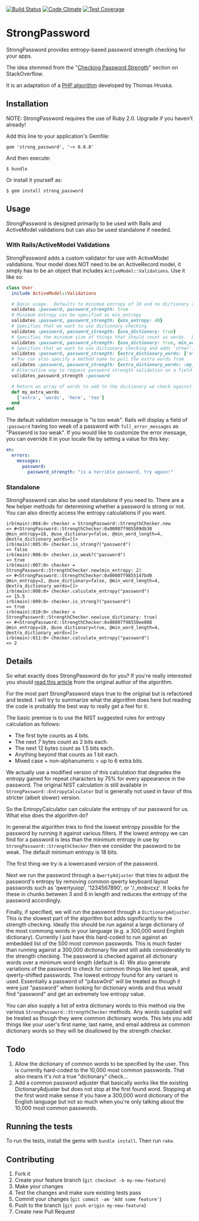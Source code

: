 [![Build Status](https://travis-ci.org/bdmac/strong_password.svg?branch=master)](https://travis-ci.org/bdmac/strong_password)
[![Code Climate](https://codeclimate.com/github/bdmac/strong_password/badges/gpa.svg)](https://codeclimate.com/github/bdmac/strong_password)
[![Test Coverage](https://codeclimate.com/github/bdmac/strong_password/badges/coverage.svg)](https://codeclimate.com/github/bdmac/strong_password/coverage)

# StrongPassword

StrongPassword provides entropy-based password strength checking for your apps.

The idea stemmed from the
"[Checking Password Strength](http://stackoverflow.com/questions/549/the-definitive-guide-to-forms-based-website-authentication)"
section on StackOverflow.

It is an adaptation of a [PHP algorithm](http://cubicspot.blogspot.com/2011/11/how-to-calculate-password-strength.html)
developed by Thomas Hruska.

## Installation

NOTE: StrongPassword requires the use of Ruby 2.0.  Upgrade if you haven't already!

Add this line to your application's Gemfile:

    gem 'strong_password', '~> 0.0.8'

And then execute:

    $ bundle

Or install it yourself as:

    $ gem install strong_password

## Usage

StrongPassword is designed primarily to be used with Rails and ActiveModel validations but can also be
used standalone if needed.

### With Rails/ActiveModel Validations

StrongPassword adds a custom validator for use with ActiveModel validations.  Your model does NOT need to be an ActiveRecord
model, it simply has to be an object that includes `ActiveModel::Validations`.  Use it like so:

```ruby
class User
  include ActiveModel::Validations

  # Basic usage.  Defaults to minimum entropy of 18 and no dictionary checking
  validates :password, password_strength: true
  # Minimum entropy can be specified as min_entropy
  validates :password, password_strength: {min_entropy: 40}
  # Specifies that we want to use dictionary checking
  validates :password, password_strength: {use_dictionary: true}
  # Specifies the minimum size of things that should count as words.  Defaults to 4.
  validates :password, password_strength: {use_dictionary: true, min_word_length: 6}
  # Specifies that we want to use dictionary checking and adds 'other', 'common', and 'words' to the dictionary we are checking against.
  validates :password, password_strength: {extra_dictionary_words: ['other', 'common', 'words'], use_dictionary: true}
  # You can also specify a method name to pull the extra words from
  validates :password, password_strength: {extra_dictionary_words: :my_extra_words, use_dictionary: true}
  # Alternative way to request password strength validation on a field
  validates_password_strength :password

  # Return an array of words to add to the dictionary we check against.
  def my_extra_words
    ['extra', 'words', 'here', 'too']
  end
end
```

The default validation message is "is too weak". Rails will display a field of `:password` having too weak of a password with `full_error_messages` as "Password is too weak". If you would like to customize the error message, you can override it in your locale file by setting a value for this key:


```yml
en:
  errors:
    messages:
      password:
        password_strength: "is a terrible password, try again!"
```

### Standalone

StrongPassword can also be used standalone if you need to. There are a few helper methods for determining whether a
password is strong or not. You can also directly access the entropy calculations if you want.

```text
irb(main):004:0> checker = StrongPassword::StrengthChecker.new
=> #<StrongPassword::StrengthChecker:0x00007f985509db30 @min_entropy=18, @use_dictionary=false, @min_word_length=4, @extra_dictionary_words=[]>
irb(main):005:0> checker.is_strong?("password")
=> false
irb(main):006:0> checker.is_weak?("password")
=> true
irb(main):007:0> checker = StrongPassword::StrengthChecker.new(min_entropy: 2)
=> #<StrongPassword::StrengthChecker:0x00007f9855147bd0 @min_entropy=2, @use_dictionary=false, @min_word_length=4, @extra_dictionary_words=[]>
irb(main):008:0> checker.calculate_entropy("password")
=> 15.5
irb(main):009:0> checker.is_strong?("password")
=> true
irb(main):010:0> checker = StrongPassword::StrengthChecker.new(use_dictionary: true)
=> #<StrongPassword::StrengthChecker:0x00007f98550ee008 @min_entropy=18, @use_dictionary=true, @min_word_length=4, @extra_dictionary_words=[]>
irb(main):011:0> checker.calculate_entropy("password")
=> 2
```

## Details

So what exactly does StrongPassword do for you? If you're really interested you should [read this article](http://cubicspot.blogspot.com/2011/11/how-to-calculate-password-strength.html)
from the original author of the algorithm.

For the most part StrongPassword stays true to the original but is refactored and tested.  I will try to summarize what
the algorithm does here but reading the code is probably the best way to really get a feel for it.

The basic premise is to use the NIST suggested rules for entropy calculation as follows:

* The first byte counts as 4 bits.
* The next 7 bytes count as 2 bits each.
* The next 12 bytes count as 1.5 bits each.
* Anything beyond that counts as 1 bit each.
* Mixed case + non-alphanumeric = up to 6 extra bits.

We actually use a modified version of this calculation that degrades the entropy gained for repeat characters by 75% for
every appearance in the password.  The original NIST calculation is still available in `StrongPassword::EntropyCalculator`
but is generally not used in favor of this stricter (albeit slower) version.

So the EntropyCalculator can calculate the entropy of our password for us.  What else does the algorithm do?

In general the algorithm tries to find the lowest entropy possible for the password by running it against various
filters.  If the lowest entropy we can find for a password is less than the minimum entropy in use by `StrongPassword::StrengthChecker`
then we consider the password to be weak.  The default minimum entropy is 18 bits.

The first thing we try is a lowercased version of the password.

Next we run the password through a `QwertyAdjuster` that tries to adjust the password's entropy by removing common
qwerty keyboard layout passwords such as 'qwertyuiop', '1234567890', or '/.,mnbvcxz'.  It looks for these in chunks
between 3 and 6 in length and reduces the entropy of the password accordingly.

Finally, if specified, we will run the password through a `DictionaryAdjuster`.  This is the slowest part of the
algorithm but adds significantly to the strength checking.  Ideally this should be run against a large dictionary
of the most commong words in your language (e.g. a 300,000 word English dictionary).  Currently I just have this
hard-coded to run against an embedded list of the 500 most common passwords.  This is much faster than running
against a 300,000 dictionary file and still adds considerably to the strength checking.  The password is checked
against all dictionary words over a minimum word length (default is 4).  We also generate variations of
the password to check for common things like leet speak, and qwerty-shifted passwords.  The lowest entropy found
for any variant is used.  Essentially a password of "p4ssw0rd" will be treated as though it were just "password"
when looking for dictionary words and thus would find "password" and get an extremely low entropy value.

You can also supply a list of extra dictionary words to this method via the various `StrongPassword::StrengthChecker`
methods.  Any words supplied will be treated as though they were common dictionary words.  This lets you add
things like your user's first name, last name, and email address as common dictionary words so they will be
disallowed by the strength checker.

## Todo

1. Allow the dictionary of common words to be specified by the user.  This is currently hard-coded to
   the 10,000 most common passwords.  That also means it's not a true "dictionary" check...
2. Add a common password adjuster that basically works like the existing DictionaryAdjuster but does
   not stop at the first found word.  Stopping at the first word make sense if you have a 300,000 word
   dictionary of the English language but not so much when you're only talking about the 10,000 most
   common passwords.

## Running the tests

To run the tests, install the gems with `bundle install`. Then run `rake`.

## Contributing

1. Fork it
2. Create your feature branch (`git checkout -b my-new-feature`)
3. Make your changes
4. Test the changes and make sure existing tests pass
5. Commit your changes (`git commit -am 'Add some feature'`)
6. Push to the branch (`git push origin my-new-feature`)
7. Create new Pull Request
